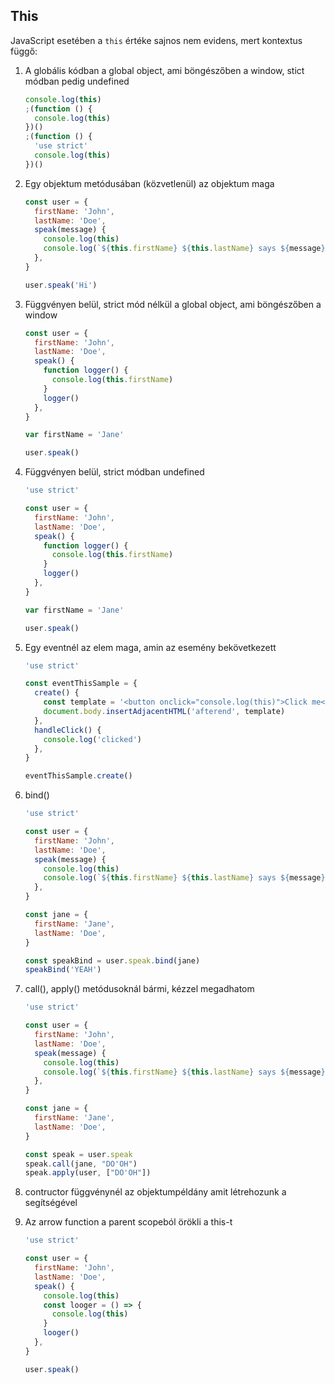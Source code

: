 ## This

JavaScript esetében a `this` értéke sajnos nem evidens, mert kontextus függő:

1. A globális kódban a global object, ami böngészőben a window, stict módban pedig undefined

   ```js
   console.log(this)
   ;(function () {
     console.log(this)
   })()
   ;(function () {
     'use strict'
     console.log(this)
   })()
   ```

2. Egy objektum metódusában (közvetlenül) az objektum maga

   ```js
   const user = {
     firstName: 'John',
     lastName: 'Doe',
     speak(message) {
       console.log(this)
       console.log(`${this.firstName} ${this.lastName} says ${message}`)
     },
   }

   user.speak('Hi')
   ```

3. Függvényen belül, strict mód nélkül a global object, ami böngészőben a window

   ```js
   const user = {
     firstName: 'John',
     lastName: 'Doe',
     speak() {
       function logger() {
         console.log(this.firstName)
       }
       logger()
     },
   }

   var firstName = 'Jane'

   user.speak()
   ```

4. Függvényen belül, strict módban undefined

   ```js
   'use strict'

   const user = {
     firstName: 'John',
     lastName: 'Doe',
     speak() {
       function logger() {
         console.log(this.firstName)
       }
       logger()
     },
   }

   var firstName = 'Jane'

   user.speak()
   ```

5. Egy eventnél az elem maga, amin az esemény bekövetkezett

   ```js
   'use strict'

   const eventThisSample = {
     create() {
       const template = '<button onclick="console.log(this)">Click me</button>'
       document.body.insertAdjacentHTML('afterend', template)
     },
     handleClick() {
       console.log('clicked')
     },
   }

   eventThisSample.create()
   ```

6. bind()

   ```js
   'use strict'

   const user = {
     firstName: 'John',
     lastName: 'Doe',
     speak(message) {
       console.log(this)
       console.log(`${this.firstName} ${this.lastName} says ${message}`)
     },
   }

   const jane = {
     firstName: 'Jane',
     lastName: 'Doe',
   }

   const speakBind = user.speak.bind(jane)
   speakBind('YEAH')
   ```

7. call(), apply() metódusoknál bármi, kézzel megadhatom

   ```js
   'use strict'

   const user = {
     firstName: 'John',
     lastName: 'Doe',
     speak(message) {
       console.log(this)
       console.log(`${this.firstName} ${this.lastName} says ${message}`)
     },
   }

   const jane = {
     firstName: 'Jane',
     lastName: 'Doe',
   }

   const speak = user.speak
   speak.call(jane, "DO'OH")
   speak.apply(user, ["DO'OH"])
   ```

8. contructor függvénynél az objektumpéldány amit létrehozunk a segítségével
9. Az arrow function a parent scopeból örökli a this-t

   ```js
   'use strict'

   const user = {
     firstName: 'John',
     lastName: 'Doe',
     speak() {
       console.log(this)
       const looger = () => {
         console.log(this)
       }
       looger()
     },
   }

   user.speak()
   ```
